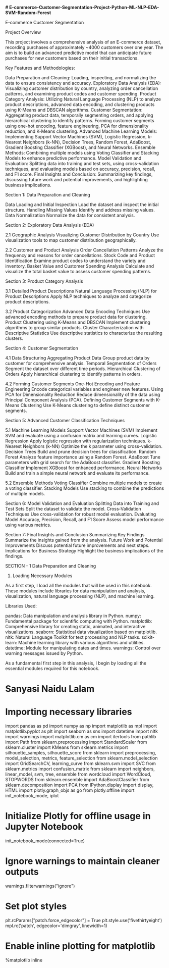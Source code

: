 **# E-commerce-Customer-Segmentation-Project-Python-ML-NLP-EDA-SVM-Random-Forest**

E-commerce Customer Segmentation

Project Overview

This project involves a comprehensive analysis of an E-commerce dataset, recording purchases of approximately ~4000 customers over one year. The aim is to build an advanced predictive model that can anticipate future purchases for new customers based on their initial transactions.

Key Features and Methodologies:

Data Preparation and Cleaning: Loading, inspecting, and normalizing the data to ensure consistency and accuracy.
Exploratory Data Analysis (EDA): Visualizing customer distribution by country, analyzing order cancellation patterns, and examining product codes and customer spending.
Product Category Analysis: Utilizing Natural Language Processing (NLP) to analyze product descriptions, advanced data encoding, and clustering products using K-Means and DBSCAN algorithms.
Customer Segmentation: Aggregating product data, temporally segmenting orders, and applying hierarchical clustering to identify patterns. Forming customer segments using one-hot encoding, feature engineering, PCA for dimensionality reduction, and K-Means clustering.
Advanced Machine Learning Models: Implementing Support Vector Machines (SVM), Logistic Regression, k-Nearest Neighbors (k-NN), Decision Trees, Random Forest, AdaBoost, Gradient Boosting Classifier (XGBoost), and Neural Networks.
Ensemble Methods: Combining multiple models using Voting Classifier and Stacking Models to enhance predictive performance.
Model Validation and Evaluation: Splitting data into training and test sets, using cross-validation techniques, and evaluating models based on accuracy, precision, recall, and F1 score.
Final Insights and Conclusion: Summarizing key findings, discussing future work and potential improvements, and highlighting business implications.

Section 1: Data Preparation and Cleaning

Data Loading and Initial Inspection
Load the dataset and inspect the initial structure.
Handling Missing Values
Identify and address missing values.
Data Normalization
Normalize the data for consistent analysis.

Section 2: Exploratory Data Analysis (EDA)

2.1 Geographic Analysis
      Visualizing Customer Distribution by Country
      Use visualization tools to map customer distribution geographically.

2.2 Customer and Product Analysis
Order Cancellation Patterns
Analyze the frequency and reasons for order cancellations.
Stock Code and Product Identification
Examine product codes to understand the variety and inventory.
Basket Value and Customer Spending Analysis
Calculate and visualize the total basket value to assess customer spending patterns.

Section 3: Product Category Analysis

3.1 Detailed Product Descriptions
Natural Language Processing (NLP) for Product Descriptions
Apply NLP techniques to analyze and categorize product descriptions.

3.2 Product Categorization
Advanced Data Encoding Techniques
Use advanced encoding methods to prepare product data for clustering.
Product Clustering using K-Means and DBSCAN
Implement clustering algorithms to group similar products.
Cluster Characterization with Descriptive Statistics
Use descriptive statistics to characterize the resulting clusters.

Section 4: Customer Segmentation

4.1 Data Structuring
Aggregating Product Data
Group product data by customer for comprehensive analysis.
Temporal Segmentation of Orders
Segment the dataset over different time periods.
Hierarchical Clustering of Orders
Apply hierarchical clustering to identify patterns in orders.

4.2 Forming Customer Segments
One-Hot Encoding and Feature Engineering
Encode categorical variables and engineer new features.
Using PCA for Dimensionality Reduction
Reduce dimensionality of the data using Principal Component Analysis (PCA).
Defining Customer Segments with K-Means Clustering
Use K-Means clustering to define distinct customer segments.

Section 5: Advanced Customer Classification Techniques

5.1 Machine Learning Models
Support Vector Machines (SVM)
Implement SVM and evaluate using a confusion matrix and learning curves.
Logistic Regression
Apply logistic regression with regularization techniques.
k-Nearest Neighbors (k-NN)
Optimize the k parameter using cross-validation.
Decision Trees
Build and prune decision trees for classification.
Random Forest
Analyze feature importance using a Random Forest.
AdaBoost
Tune parameters with grid search for the AdaBoost classifier.
Gradient Boosting Classifier
Implement XGBoost for enhanced performance.
Neural Networks
Build and train a simple neural network and evaluate its performance.

5.2 Ensemble Methods
Voting Classifier
Combine multiple models to create a voting classifier.
Stacking Models
Use stacking to combine the predictions of multiple models.

Section 6: Model Validation and Evaluation
Splitting Data into Training and Test Sets
Split the dataset to validate the model.
Cross-Validation Techniques
Use cross-validation for robust model evaluation.
Evaluating Model Accuracy, Precision, Recall, and F1 Score
Assess model performance using various metrics.

Section 7: Final Insights and Conclusion
Summarizing Key Findings
Summarize the insights gained from the analysis.
Future Work and Potential Improvements
Discuss potential future improvements and next steps.
Implications for Business Strategy
Highlight the business implications of the findings.

SECTION - 1
Data Preparation and Cleaning

1. Loading Necessary Modules

As a first step, I load all the modules that will be used in this notebook. These modules include libraries for data manipulation and analysis, visualization, natural language processing (NLP), and machine learning. 

Libraries Used:

pandas: Data manipulation and analysis library in Python.
numpy: Fundamental package for scientific computing with Python.
matplotlib: Comprehensive library for creating static, animated, and interactive visualizations.
seaborn: Statistical data visualization based on matplotlib.
nltk: Natural Language Toolkit for text processing and NLP tasks.
scikit-learn: Machine learning library with various algorithms and utilities.
datetime: Module for manipulating dates and times.
warnings: Control over warning messages issued by Python.

As a fundamental first step in this analysis, I begin by loading all the essential modules required for this notebook. 

# Sanyasi Naidu Lalam
# Importing necessary libraries
import pandas as pd
import numpy as np
import matplotlib as mpl
import matplotlib.pyplot as plt
import seaborn as sns
import datetime
import nltk
import warnings
import matplotlib.cm as cm
import itertools
from pathlib import Path
from sklearn.preprocessing import StandardScaler
from sklearn.cluster import KMeans
from sklearn.metrics import silhouette_samples, silhouette_score
from sklearn import preprocessing, model_selection, metrics, feature_selection
from sklearn.model_selection import GridSearchCV, learning_curve
from sklearn.svm import SVC
from sklearn.metrics import confusion_matrix
from sklearn import neighbors, linear_model, svm, tree, ensemble
from wordcloud import WordCloud, STOPWORDS
from sklearn.ensemble import AdaBoostClassifier
from sklearn.decomposition import PCA
from IPython.display import display, HTML
import plotly.graph_objs as go
from plotly.offline import init_notebook_mode, iplot
# Initialize Plotly for offline usage in Jupyter Notebook
init_notebook_mode(connected=True)
# Ignore warnings to maintain cleaner outputs
warnings.filterwarnings("ignore")
# Set plot styles
plt.rcParams["patch.force_edgecolor"] = True
plt.style.use('fivethirtyeight')
mpl.rc('patch', edgecolor='dimgray', linewidth=1)
# Enable inline plotting for matplotlib
%matplotlib inline


